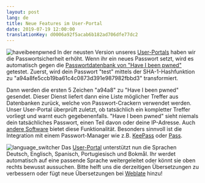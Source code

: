 ```yaml
---
layout: post
lang: de
title: Neue Features im User-Portal
date: 2019-07-19 12:00:00
translationKey: d0006a92f5acab6b182ad706dfe77dc2
---
```

![haveibeenpwned](/assets/img/haveibeenpwned.png)
In der neusten Version unseres [User-Portals](https://users.systemli.org) haben wir die Pass&shy;wort&shy;sicher&shy;heit erhöht.
Wenn ihr ein neues Passwort setzt, wird es automatisch gegen die [Passwortdatenbank von "Have I been pwned"](https://haveibeenpwned.com/Passwords) getestet.
Zuerst, wird dein Passwort "test" mittels der SHA-1-Hashfunktion zu "a94a8<wbr>fe5cc<wbr>b19ba<wbr>61c4c<wbr>0873d<wbr>391e9<wbr>87982<wbr>fbbd3" transformiert.
<!--more-->
Dann werden die ersten 5 Zeichen "a94a8" zu "Have I been pwned" gesendet.
Dieser Dienst liefert dann eine Liste möglicher Treffer aus Datenbanken zurück, welche von Passwort-Crackern verwendet werden.
Unser User-Portal überprüft zuletzt, ob tatsächlich ein kompletter Treffer vorliegt und warnt euch gegebenenfalls.
"Have I been pwned" sieht niemals dein tatsächliches Passwort, einen Teil davon oder deine IP-Adresse.
Auch [andere Software](https://haveibeenpwned.com/API/Consumers) bietet diese Funktionalität.
Besonders sinnvoll ist die Integration mit einem Passwort-Manager wie z.B. [KeePass](https://github.com/andrew-schofield/keepass2-haveibeenpwned) oder [Pass](https://gitlab.com/darnir/pass-audit).

![language_switcher](/assets/img/language_switcher.png)
Das [User-Portal](https://users.systemli.org) unterstützt nun die Sprachen Deutsch, Englisch, Spanisch, Portugiesisch und Bokmål.
Ihr werdet automatisch auf eine passende Sprache weitergeleitet oder könnt sie oben rechts bewusst aussuchen.
Bitte helft uns die derzeitigen Übersetzungen zu verbessern oder fügt neue Übersetzungen bei [Weblate](https://hosted.weblate.org/engage/userli/) hinzu!
